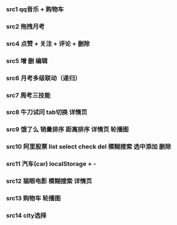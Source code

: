 
<h3>src1 qq音乐 + 购物车</h3>
<h3>src2 拖拽月考</h3>
<h3>src4 点赞 + 关注 + 评论 + 删除</h3>
<h3>src5 增 删 编辑</h3>
<h3>src6 月考多级联动（递归）</h3>
<h3>src7  周考三技能</h3>
<h3>src8  牛刀试问 tab切换 详情页</h3>
<h3>src9  饿了么  销量排序 距离排序 详情页  轮播图</h3>
<h3>src10  阿里股票 list select check del  模糊搜索  选中添加  删除</h3>
<h3>src11  汽车(car) localStorage  +  -</h3>
<h3>src12  猫眼电影  模糊搜索 详情页</h3>
<h3>src13  购物车 轮播图 </h3>
<h3>src14  city选择 </h3>